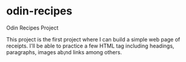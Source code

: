 # odin-recipes
Odin Recipes Project

This project is the first project where I can build a simple web page of receipts. I'll be able to practice
a few HTML tag including headings, paragraphs, images ab¡nd links among others.
